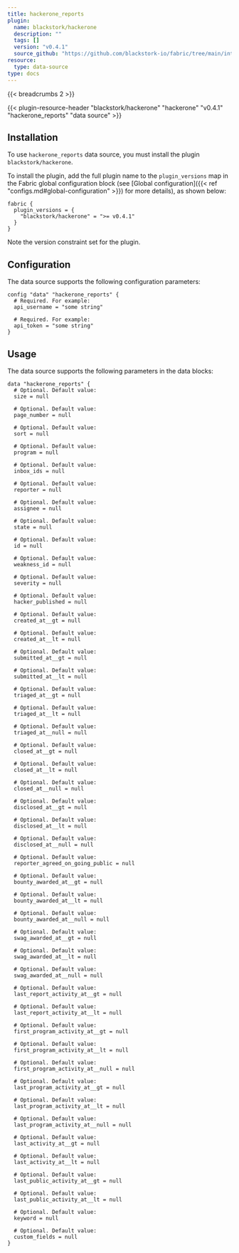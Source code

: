```yaml
---
title: hackerone_reports
plugin:
  name: blackstork/hackerone
  description: ""
  tags: []
  version: "v0.4.1"
  source_github: "https://github.com/blackstork-io/fabric/tree/main/internal/hackerone/"
resource:
  type: data-source
type: docs
---
```


{{< breadcrumbs 2 >}}

{{< plugin-resource-header "blackstork/hackerone" "hackerone" "v0.4.1" "hackerone_reports" "data source" >}}

## Installation

To use `hackerone_reports` data source, you must install the plugin `blackstork/hackerone`.

To install the plugin, add the full plugin name to the `plugin_versions` map in the Fabric global configuration block (see [Global configuration]({{< ref "configs.md#global-configuration" >}}) for more details), as shown below:

```hcl
fabric {
  plugin_versions = {
    "blackstork/hackerone" = ">= v0.4.1"
  }
}
```

Note the version constraint set for the plugin.

## Configuration

The data source supports the following configuration parameters:

```hcl
config "data" "hackerone_reports" {
  # Required. For example:
  api_username = "some string"

  # Required. For example:
  api_token = "some string"
}
```

## Usage

The data source supports the following parameters in the data blocks:

```hcl
data "hackerone_reports" {
  # Optional. Default value:
  size = null

  # Optional. Default value:
  page_number = null

  # Optional. Default value:
  sort = null

  # Optional. Default value:
  program = null

  # Optional. Default value:
  inbox_ids = null

  # Optional. Default value:
  reporter = null

  # Optional. Default value:
  assignee = null

  # Optional. Default value:
  state = null

  # Optional. Default value:
  id = null

  # Optional. Default value:
  weakness_id = null

  # Optional. Default value:
  severity = null

  # Optional. Default value:
  hacker_published = null

  # Optional. Default value:
  created_at__gt = null

  # Optional. Default value:
  created_at__lt = null

  # Optional. Default value:
  submitted_at__gt = null

  # Optional. Default value:
  submitted_at__lt = null

  # Optional. Default value:
  triaged_at__gt = null

  # Optional. Default value:
  triaged_at__lt = null

  # Optional. Default value:
  triaged_at__null = null

  # Optional. Default value:
  closed_at__gt = null

  # Optional. Default value:
  closed_at__lt = null

  # Optional. Default value:
  closed_at__null = null

  # Optional. Default value:
  disclosed_at__gt = null

  # Optional. Default value:
  disclosed_at__lt = null

  # Optional. Default value:
  disclosed_at__null = null

  # Optional. Default value:
  reporter_agreed_on_going_public = null

  # Optional. Default value:
  bounty_awarded_at__gt = null

  # Optional. Default value:
  bounty_awarded_at__lt = null

  # Optional. Default value:
  bounty_awarded_at__null = null

  # Optional. Default value:
  swag_awarded_at__gt = null

  # Optional. Default value:
  swag_awarded_at__lt = null

  # Optional. Default value:
  swag_awarded_at__null = null

  # Optional. Default value:
  last_report_activity_at__gt = null

  # Optional. Default value:
  last_report_activity_at__lt = null

  # Optional. Default value:
  first_program_activity_at__gt = null

  # Optional. Default value:
  first_program_activity_at__lt = null

  # Optional. Default value:
  first_program_activity_at__null = null

  # Optional. Default value:
  last_program_activity_at__gt = null

  # Optional. Default value:
  last_program_activity_at__lt = null

  # Optional. Default value:
  last_program_activity_at__null = null

  # Optional. Default value:
  last_activity_at__gt = null

  # Optional. Default value:
  last_activity_at__lt = null

  # Optional. Default value:
  last_public_activity_at__gt = null

  # Optional. Default value:
  last_public_activity_at__lt = null

  # Optional. Default value:
  keyword = null

  # Optional. Default value:
  custom_fields = null
}
```